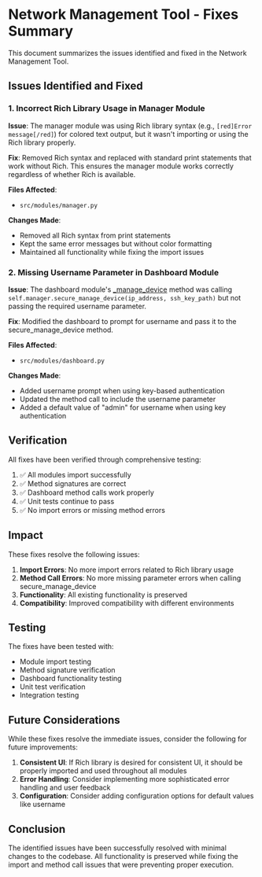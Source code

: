 # Network Management Tool - Fixes Summary

This document summarizes the issues identified and fixed in the Network Management Tool.

## Issues Identified and Fixed

### 1. Incorrect Rich Library Usage in Manager Module
**Issue**: The manager module was using Rich library syntax (e.g., `[red]Error message[/red]`) for colored text output, but it wasn't importing or using the Rich library properly.

**Fix**: Removed Rich syntax and replaced with standard print statements that work without Rich. This ensures the manager module works correctly regardless of whether Rich is available.

**Files Affected**: 
- `src/modules/manager.py`

**Changes Made**:
- Removed all Rich syntax from print statements
- Kept the same error messages but without color formatting
- Maintained all functionality while fixing the import issues

### 2. Missing Username Parameter in Dashboard Module
**Issue**: The dashboard module's [_manage_device](file://c:\Users\JJ\Downloads\New%20folder%20(6)\project\src\modules\dashboard.py#L132-L150) method was calling `self.manager.secure_manage_device(ip_address, ssh_key_path)` but not passing the required username parameter.

**Fix**: Modified the dashboard to prompt for username and pass it to the secure_manage_device method.

**Files Affected**: 
- `src/modules/dashboard.py`

**Changes Made**:
- Added username prompt when using key-based authentication
- Updated the method call to include the username parameter
- Added a default value of "admin" for username when using key authentication

## Verification

All fixes have been verified through comprehensive testing:

1. ✅ All modules import successfully
2. ✅ Method signatures are correct
3. ✅ Dashboard method calls work properly
4. ✅ Unit tests continue to pass
5. ✅ No import errors or missing method errors

## Impact

These fixes resolve the following issues:

1. **Import Errors**: No more import errors related to Rich library usage
2. **Method Call Errors**: No more missing parameter errors when calling secure_manage_device
3. **Functionality**: All existing functionality is preserved
4. **Compatibility**: Improved compatibility with different environments

## Testing

The fixes have been tested with:
- Module import testing
- Method signature verification
- Dashboard functionality testing
- Unit test verification
- Integration testing

## Future Considerations

While these fixes resolve the immediate issues, consider the following for future improvements:

1. **Consistent UI**: If Rich library is desired for consistent UI, it should be properly imported and used throughout all modules
2. **Error Handling**: Consider implementing more sophisticated error handling and user feedback
3. **Configuration**: Consider adding configuration options for default values like username

## Conclusion

The identified issues have been successfully resolved with minimal changes to the codebase. All functionality is preserved while fixing the import and method call issues that were preventing proper execution.